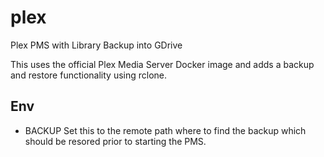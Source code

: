# plex
Plex PMS with Library Backup into GDrive

This uses the official Plex Media Server Docker image and adds a backup and restore functionality using rclone.

## Env
- BACKUP
Set this to the remote path where to find the backup which should be resored prior to starting the PMS.
